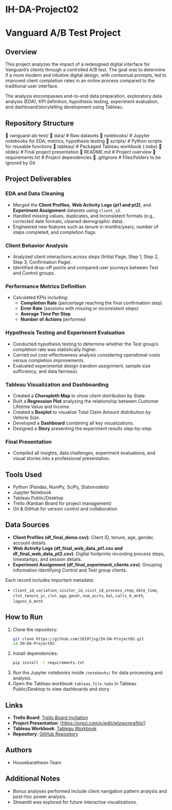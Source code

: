 # IH-DA-Project02

# Vanguard A/B Test Project

## Overview
This project analyzes the impact of a redesigned digital interface for Vanguard’s clients through a controlled A/B test. The goal was to determine if a more modern and intuitive digital design, with contextual prompts, led to improved client completion rates in an online process compared to the traditional user interface.

The analysis encompasses end-to-end data preparation, exploratory data analysis (EDA), KPI definition, hypothesis testing, experiment evaluation, and dashboard/storytelling development using Tableau.

## Repository Structure
🔹 vanguard-ab-test/
🔹 data/               # Raw datasets
🔹 notebooks/          # Jupyter notebooks for EDA, metrics, hypothesis testing
🔹 scripts/            # Python scripts for reusable functions
🔹 tableau/            # Packaged Tableau workbook (.twbx)
🔹 slides/             # Final project presentation
🔹 README.md           # Project overview
🔹 requirements.txt    # Project dependencies
🔹 .gitignore          # Files/folders to be ignored by Git


## Project Deliverables
### EDA and Data Cleaning
- Merged the **Client Profiles**, **Web Activity Logs (pt1 and pt2)**, and **Experiment Assignment** datasets using `client_id`.
- Handled missing values, duplicates, and inconsistent formats (e.g., corrected date formats, cleaned demographic data).
- Engineered new features such as tenure in months/years, number of steps completed, and completion flags.

### Client Behavior Analysis
- Analyzed client interactions across steps (Initial Page, Step 1, Step 2, Step 3, Confirmation Page).
- Identified drop-off points and compared user journeys between Test and Control groups.

### Performance Metrics Definition
- Calculated KPIs including:
  - **Completion Rate** (percentage reaching the final confirmation step)
  - **Error Rate** (sessions with missing or inconsistent steps)
  - **Average Time Per Step**
  - **Number of Actions** performed

### Hypothesis Testing and Experiment Evaluation
- Conducted hypothesis testing to determine whether the Test group’s completion rate was statistically higher.
- Carried out cost-effectiveness analysis considering operational costs versus completion improvements.
- Evaluated experimental design (random assignment, sample size sufficiency, and data fairness).

### Tableau Visualization and Dashboarding
- Created a **Choropleth Map** to show client distribution by State.
- Built a **Regression Plot** analyzing the relationship between Customer Lifetime Value and Income.
- Created a **Boxplot** to visualize Total Claim Amount distribution by Vehicle Size.
- Developed a **Dashboard** combining all key visualizations.
- Designed a **Story** presenting the experiment results step-by-step.

### Final Presentation
- Compiled all insights, data challenges, experiment evaluations, and visual stories into a professional presentation.


## Tools Used
- Python (Pandas, NumPy, SciPy, Statsmodels)
- Jupyter Notebook
- Tableau Public/Desktop
- Trello (Kanban Board for project management)
- Git & GitHub for version control and collaboration


## Data Sources
- **Client Profiles (df_final_demo.csv)**: Client ID, tenure, age, gender, account details.
- **Web Activity Logs (df_final_web_data_pt1.csv and df_final_web_data_pt2.csv)**: Digital footprints recording process steps, timestamps, and session details.
- **Experiment Assignment (df_final_experiment_clients.csv)**: Grouping information identifying Control and Test group clients.

Each record includes important metadata:
- `client_id`, `variation`, `visitor_id`, `visit_id`, `process_step`, `date_time`, `clnt_tenure_yr`, `clnt_age`, `gendr`, `num_accts`, `bal`, `calls_6_mnth`, `logons_6_mnth`
## How to Run
1. Clone the repository:
    ```bash
    git clone https://github.com/10197jsg/IH-DA-Project02.git
    cd IH-DA-Project02
    ```
2. Install dependencies:
    ```bash
    pip install -r requirements.txt
    ```
3. Run the Jupyter notebooks inside `/notebooks/` for data processing and analysis.
4. Open the Tableau workbook `tableau_file.twbx` in Tableau Public/Desktop to view dashboards and story.

## Links
- **Trello Board**: [Trello Board Invitation](https://trello.com/invite/b/67f1218020a62270e1df760c/ATTIc3df754809889611cb5d2965820dc7e8777E2D52/house-baratheon-project-2)
- **Project Presentation**: [https://prezi.com/p/edit/wtzwcmra1tlx/]
- **Tableau Workbook**: [Tableau Workbook](https://dataptjan14th2025.slack.com/archives/C08LZ2PVCKE/p1745074682042689)
- **Repository**: [GitHub Repository](https://github.com/10197jsg/IH-DA-Project02)


## Authors
- Housebaratheon Team


## Additional Notes
- Bonus analyses performed include client navigation pattern analysis and post-hoc power analysis.
- Streamlit was explored for future interactive visualizations.

